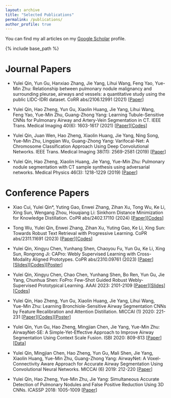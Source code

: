 ```yaml
---
layout: archive
title: "Selected Publications"
permalink: /publications/
author_profile: true
---
```



You can find my all articles on my [Google Scholar](https://scholar.google.com/citations?user=vBnuTjwAAAAJ&hl=zh-CN) profile.


{% include base_path %}

<!-- {% for post in site.publications reversed %}
  {% include archive-single.html %}
{% endfor %} -->


<!-- [[Paper]()][[Slides]()][[Codes]()] -->


Journal Papers
======

* Yulei Qin, Yun Gu, Hanxiao Zhang, Jie Yang, Lihui Wang, Feng Yao, Yue-Min Zhu: Relationship between pulmonary nodule malignancy and surrounding pleurae, airways and vessels: a quantitative study using the public LIDC-IDRI dataset. CoRR abs/2106.12991 (2021)
[[Paper](https://arxiv.org/abs/2106.12991)]

* Yulei Qin, Hao Zheng, Yun Gu, Xiaolin Huang, Jie Yang, Lihui Wang, Feng Yao, Yue-Min Zhu, Guang-Zhong Yang: Learning Tubule-Sensitive CNNs for Pulmonary Airway and Artery-Vein Segmentation in CT. IEEE Trans. Medical Imaging 40(6): 1603-1617 (2021)
[[Paper](https://arxiv.org/abs/2012.05767)][[Codes](http://www.pami.sjtu.edu.cn/Show/56/146)]

* Yulei Qin, Juan Wen, Hao Zheng, Xiaolin Huang, Jie Yang, Ning Song, Yue-Min Zhu, Lingqian Wu, Guang-Zhong Yang: Varifocal-Net: A Chromosome Classification Approach Using Deep Convolutional Networks. IEEE Trans. Medical Imaging 38(11): 2569-2581 (2019)
[[Paper](https://arxiv.org/abs/1810.05943)]

* Yulei Qin, Hao Zheng, Xiaolin Huang, Jie Yang, Yue-Min Zhu: Pulmonary nodule segmentation with CT sample synthesis using adversarial networks. Medical Physics 46(3): 1218-1229 (2019)
[[Paper](https://hal.science/hal-02073173/document)]


Conference Papers
======

* Xiao Cui, Yulei Qin*, Yuting Gao, Enwei Zhang, Zihan Xu, Tong Wu, Ke Li, Xing Sun, Wengang Zhou, Houqiang Li: Sinkhorn Distance Minimization for Knowledge Distillation. CoPR abs/2402.17110 (2024)
[[Paper](https://arxiv.org/pdf/2402.17110)][[Codes](https://github.com/2018cx/sinkd)]

* Tong Wu, Yulei Qin, Enwei Zhang, Zihan Xu, Yuting Gao, Ke Li, Xing Sun: Towards Robust Text Retrieval with Progressive Learning. CoPR abs/2311.11691 (2023)
[[Paper](https://arxiv.org/abs/2311.11691)][[Codes](https://huggingface.co/TownsWu/PEG)]


* Yulei Qin, Xingyu Chen, Yunhang Shen, Chaoyou Fu, Yun Gu, Ke Li, Xing Sun, Rongrong Ji: CAPro: Webly Supervised Learning with Cross-Modality Aligned Prototypes. CoPR abs/2310.09761 (2023)
[[Paper](https://arxiv.org/abs/2310.09761)][[Slides](http://yuleichin.github.io/files/NeurIPS2023/NeurIPS2023_CAPro_slides.pdf)][[Codes](https://github.com/yuleiqin/capro)][[Poster](http://yuleichin.github.io/files/NeurIPS2023/NeurIPS2023_CAPro_poster.png)]


* Yulei Qin, Xingyu Chen, Chao Chen, Yunhang Shen, Bo Ren, Yun Gu, Jie Yang, Chunhua Shen: FoPro: Few-Shot Guided Robust Webly-Supervised Prototypical Learning. AAAI 2023: 2101-2109
[[Paper](https://arxiv.org/abs/2212.00465)][[Slides](http://yuleichin.github.io/files/AAAI2023/3370.YuleiQ-AAAI2023-slides.pdf)][[Codes](https://github.com/yuleiqin/fopro)]


* Yulei Qin, Hao Zheng, Yun Gu, Xiaolin Huang, Jie Yang, Lihui Wang, Yue-Min Zhu: Learning Bronchiole-Sensitive Airway Segmentation CNNs by Feature Recalibration and Attention Distillation. MICCAI (1) 2020: 221-231
[[Paper](https://hal.science/hal-03435078/file/QinYulei_Miccai2020.pdf)][[Codes](http://www.pami.sjtu.edu.cn/Show/56/146)][[Poster](http://yuleichin.github.io/files/MICCAI2020/poster_abstract.pdf)]


* Yulei Qin, Yun Gu, Hao Zheng, Mingjian Chen, Jie Yang, Yue-Min Zhu: AirwayNet-SE: A Simple-Yet-Effective Approach to Improve Airway Segmentation Using Context Scale Fusion. ISBI 2020: 809-813
[[Paper](https://hal.science/hal-03434883/file/QinYulei_Isbi2020.pdf)][[Data](http://www.pami.sjtu.edu.cn/Show/56/126)]


* Yulei Qin, Mingjian Chen, Hao Zheng, Yun Gu, Mali Shen, Jie Yang, Xiaolin Huang, Yue-Min Zhu, Guang-Zhong Yang: AirwayNet: A Voxel-Connectivity Aware Approach for Accurate Airway Segmentation Using Convolutional Neural Networks. MICCAI (6) 2019: 212-220
[[Paper](https://arxiv.org/abs/1907.06852)]


* Yulei Qin, Hao Zheng, Yue-Min Zhu, Jie Yang: Simultaneous Accurate Detection of Pulmonary Nodules and False Positive Reduction Using 3D CNNs. ICASSP 2018: 1005-1009
[[Paper](https://hal.science/hal-04254078)]
